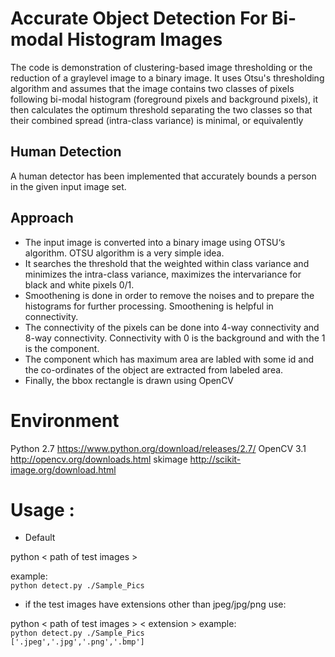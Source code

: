 # Accurate Object Detection For Bi-modal Histogram Images

The code is demonstration of clustering-based image thresholding or the reduction of a graylevel image to a binary image. It uses Otsu's thresholding algorithm and assumes that the image contains two classes of pixels following bi-modal histogram (foreground pixels and background pixels), it then calculates the optimum threshold separating the two classes so that their combined spread (intra-class variance) is minimal, or equivalently

## Human Detection
A human detector has been implemented that accurately bounds a person in the given input image set.

## Approach
* The input image is converted into a binary image using OTSU‘s algorithm. OTSU algorithm is a very simple idea. 
* It searches the threshold that the weighted within class variance and minimizes the intra-class variance, maximizes the intervariance for black and white pixels 0/1. 
* Smoothening is done in order to remove the noises and to prepare the histograms for further processing. Smoothening is helpful in connectivity.
* The connectivity of the pixels can be done into 4-way connectivity and 8-way connectivity. Connectivity with 0 is the background and with the 1 is the component. 
* The component which has maximum area are labled with some id and the co-ordinates of the object are extracted from labeled area.
* Finally, the bbox rectangle is drawn using OpenCV  

# Environment
Python 2.7 https://www.python.org/download/releases/2.7/
OpenCV 3.1 http://opencv.org/downloads.html
skimage http://scikit-image.org/download.html

# Usage : 

* Default

python < path of test images >

example: <br /><code>python detect.py ./Sample_Pics</code><br />
        
* if the test images have extensions other than jpeg/jpg/png use:

python < path of test images > < extension >
example: <br /><code>python detect.py ./Sample_Pics ['.jpeg','.jpg','.png','.bmp']</code><br />
